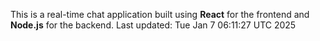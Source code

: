 This is a real-time chat application built using **React** for the frontend and **Node.js** for the backend.
Last updated: Tue Jan  7 06:11:27 UTC 2025
